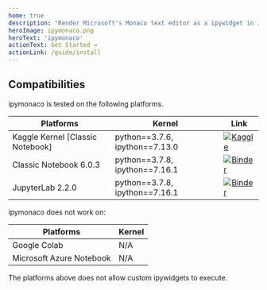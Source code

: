 ```yaml
---
home: true
description: "Render Microsoft's Monaco text editor as a ipywidget in Jupyter."
heroImage: ipymonaco.png
heroText: 'ipymonaco'
actionText: Get Started →
actionLink: /guide/install
---
```


## Compatibilities
ipymonaco is tested on the following platforms.

| Platforms                         | Kernel                         | Link                                                         |
| --------------------------------- | ------------------------------ | ------------------------------------------------------------ |
| Kaggle Kernel [Classic Notebook] | python==3.7.6, ipython==7.13.0 | [![Kaggle](https://img.shields.io/badge/launch-kaggle-blue)](https://www.kaggle.com/sodennis/ipymonaco)                                                             |
| Classic Notebook 6.0.3            | python==3.7.8, ipython==7.16.1 | [![Binder](https://mybinder.org/badge_logo.svg)](https://mybinder.org/v2/gh/sodennis/ipymonaco/binder-demo?filepath=ipymonaco.ipynb) |
| JupyterLab 2.2.0                  | python==3.7.8, ipython==7.16.1 | [![Binder](https://mybinder.org/badge_logo.svg)](https://mybinder.org/v2/gh/sodennis/ipymonaco/binder-demo?urlpath=lab/tree/ipymonaco.ipynb) |

ipymonaco does not work on:

| Platforms                | Kernel |
| ------------------------ | ------ |
| Google Colab             | N/A    |
| Microsoft Azure Notebook | N/A    |

The platforms above does not allow custom ipywidgets to execute.
